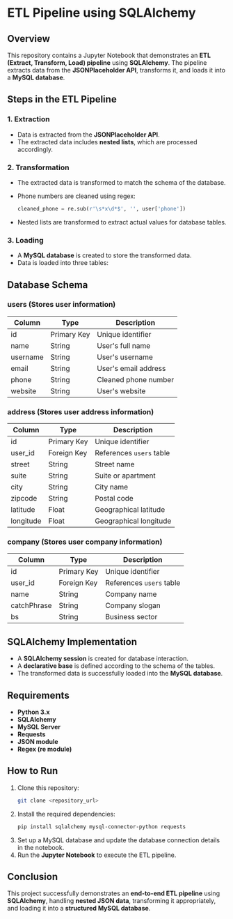 # ETL Pipeline using SQLAlchemy

## Overview

This repository contains a Jupyter Notebook that demonstrates an **ETL (Extract, Transform, Load) pipeline** using **SQLAlchemy**. The pipeline extracts data from the **JSONPlaceholder API**, transforms it, and loads it into a **MySQL database**.

## Steps in the ETL Pipeline

### 1. Extraction
- Data is extracted from the **JSONPlaceholder API**.
- The extracted data includes **nested lists**, which are processed accordingly.

### 2. Transformation
- The extracted data is transformed to match the schema of the database.
- Phone numbers are cleaned using regex:
  
  ```python
  cleaned_phone = re.sub(r'\s*x\d*$', '', user['phone'])
  ```
  
- Nested lists are transformed to extract actual values for database tables.

### 3. Loading
- A **MySQL database** is created to store the transformed data.
- Data is loaded into three tables:

## Database Schema

### **users** (Stores user information)
| Column | Type | Description |
|--------|------|-------------|
| id | Primary Key | Unique identifier |
| name | String | User's full name |
| username | String | User's username |
| email | String | User's email address |
| phone | String | Cleaned phone number |
| website | String | User's website |

### **address** (Stores user address information)
| Column | Type | Description |
|--------|------|-------------|
| id | Primary Key | Unique identifier |
| user_id | Foreign Key | References `users` table |
| street | String | Street name |
| suite | String | Suite or apartment |
| city | String | City name |
| zipcode | String | Postal code |
| latitude | Float | Geographical latitude |
| longitude | Float | Geographical longitude |

### **company** (Stores user company information)
| Column | Type | Description |
|--------|------|-------------|
| id | Primary Key | Unique identifier |
| user_id | Foreign Key | References `users` table |
| name | String | Company name |
| catchPhrase | String | Company slogan |
| bs | String | Business sector |

## SQLAlchemy Implementation
- A **SQLAlchemy session** is created for database interaction.
- A **declarative base** is defined according to the schema of the tables.
- The transformed data is successfully loaded into the **MySQL database**.

## Requirements

- **Python 3.x**
- **SQLAlchemy**
- **MySQL Server**
- **Requests**
- **JSON module**
- **Regex (re module)**

## How to Run

1. Clone this repository:
   ```sh
   git clone <repository_url>
   ```
2. Install the required dependencies:
   ```sh
   pip install sqlalchemy mysql-connector-python requests
   ```
3. Set up a MySQL database and update the database connection details in the notebook.
4. Run the **Jupyter Notebook** to execute the ETL pipeline.

## Conclusion

This project successfully demonstrates an **end-to-end ETL pipeline** using **SQLAlchemy**, handling **nested JSON data**, transforming it appropriately, and loading it into a **structured MySQL database**.
